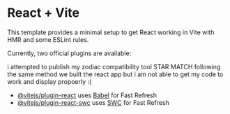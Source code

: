 # React + Vite

This template provides a minimal setup to get React working in Vite with HMR and some ESLint rules.

Currently, two official plugins are available:

i attempted to publish my zodiac compatibility tool STAR MATCH following the same method we built the react app but i am not able to get my code to work and display propoerly :(







- [@vitejs/plugin-react](https://github.com/vitejs/vite-plugin-react/blob/main/packages/plugin-react/README.md) uses [Babel](https://babeljs.io/) for Fast Refresh
- [@vitejs/plugin-react-swc](https://github.com/vitejs/vite-plugin-react-swc) uses [SWC](https://swc.rs/) for Fast Refresh
